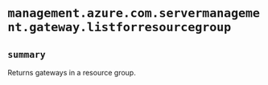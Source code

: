 # `management.azure.com.servermanagement.gateway.listforresourcegroup`

## `summary`
Returns gateways in a resource group.


